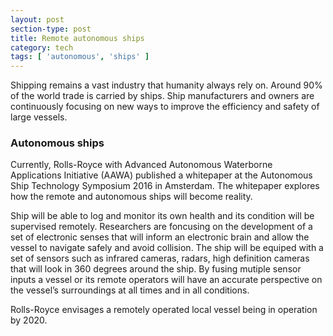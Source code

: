 ```yaml
---
layout: post
section-type: post
title: Remote autonomous ships
category: tech
tags: [ 'autonomous', 'ships' ]
---
```


Shipping remains a vast industry that humanity always rely on. Around 90% of the world trade is
carried by ships. Ship manufacturers and owners are continuously focusing on new ways to improve the efficiency and safety of large vessels.

### Autonomous ships

Currently, Rolls-Royce with Advanced Autonomous Waterborne Applications Initiative (AAWA) published a whitepaper at the Autonomous Ship Technology Symposium 2016 in Amsterdam. The whitepaper explores how the remote and autonomous ships will become reality.

Ship will be able to log and monitor its own health and its condition will be supervised
remotely. Researchers are foncusing on the development of a set of electronic senses that will inform an electronic brain and allow the vessel to navigate safely and avoid collision. The ship
will be equiped with a set of sensors such as infrared cameras, radars, high definition cameras that will look in 360 degrees around the ship. By fusing mutiple sensor inputs a vessel or its remote operators will have  an accurate perspective on the vessel’s surroundings at all times and in all conditions.

Rolls-Royce envisages a remotely operated local vessel being in operation by 2020.
